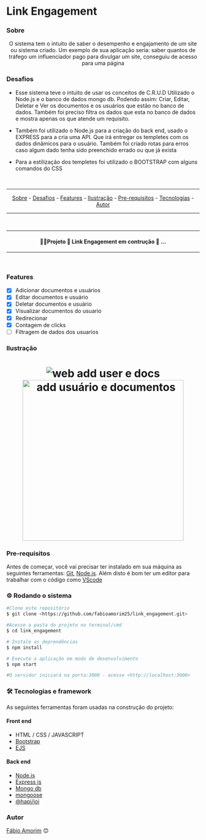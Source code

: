 # Link Engagement

### Sobre

<p align="center"> O sistema tem o intuito de saber o desempenho e engajamento de um site ou sistema criado. Um exemplo de sua aplicação seria: saber quantos de tráfego um influenciador pago para divulgar um site, conseguiu de acesso para uma página</p>

### Desafios

<div>

- Esse sistema teve o intuito de usar os conceitos de C.R.U.D Utilizado o Node.js e o banco de dados mongo db. Podendo assim: Criar, Editar, Deletar e Ver os documentos e os usuários que estão no banco de dados. Também foi preciso filtra os dados que esta no banco de dados e mostra apenas os que atende um requisito.

- Também foi utilizado o Node.js para a criação do back end, usado o EXPRESS para a cria uma API. Que irá entregar os templetes com os dados dinâmicos para o usuário. Também foi criado rotas para erros caso algum dado tenha sido preenchido errado ou que já exista

- Para a estilização dos templetes foi utilizado o BOOTSTRAP com alguns comandos do CSS 
</div>

<br>

<hr>
  <p align="center">
    <a href ="#sobre">Sobre</a> -
    <a href ="#desafios">Desafios</a> -
    <a href ="#features">Features</a> -
    <a href ="#ilustração">Ilustração</a> - 
    <a href ="#pre-requisitos">Pre-requisitos</a> -
    <a href ="#tecnologias">Tecnologias</a> -
    <a href ="#autor">Autor</a>
  </p>
<hr>

<br>

<hr>
<h4 align = "center">
 👷‍♂️Projeto 🚧 Link Engagement em contrução 🚧 ...
</h4>
<hr>

<br>

### Features 

- [x] Adicionar documentos e usuários
- [x] Editar documentos e usuário
- [x] Deletar documentos e usuário
- [x] Visualizar documentos do usuario
- [x] Redirecionar
- [x] Contagem de clicks
- [ ] Filtragem de dados dos usuarios

### Ilustração

<h1 align= "center">
  <img title="web add user e docs" src ="./github/add_user_e_doc.gif"/>
  <img style="width:15em" title="add usuário e documentos" src ="./github/crud.gif"/>
</h1>

### Pre-requisitos

Antes de começar, você vai precisar ter instalado em sua máquina as seguintes ferramentas:
[Git](https://git-scm.com), [Node.js](https://nodejs.org/en/).
Além disto é bom ter um editor para trabalhar com o código como [VScode](https://code.visualstudio.com/)

### ⚙️ Rodando o sistema

```bash
#Clone este repositório
$ git clone <https://github.com/fabioamorim25/link_engagement.git>

#Acesse a pasta do projeto no terminal/cmd
$ cd link_engagement

# Instale as deprendências
$ npm install

# Execute a aplicação em modo de desenvolvimento
$ npm start

#O servidor iniciará na porta:3000 - acesse <http://localhost:3000>
```

### 🛠️ Tecnologias e framework

As seguintes ferramentas foram usadas na construção do projeto:

#### Front end
- HTML / CSS / JAVASCRIPT
- [Bootstrap](https://getbootstrap.com/docs/5.1/getting-started/introduction/)
- [EJS](https://ejs.co/#install)

#### Back end
- [Node.js](https://nodejs.org/en/)
- [Express js](https://expressjs.com/pt-br/)
- [Mongo db](https://www.mongodb.com/pt-br/what-is-mongodb)
- [mongoose](https://mongoosejs.com/)
- [@hapi/joi](https://hapi.dev/tutorials/validation/?lang=en_US)


### Autor

[Fábio Amorim](https://linkedin.com/in/fabio-amorim-4545011a1) 😊
